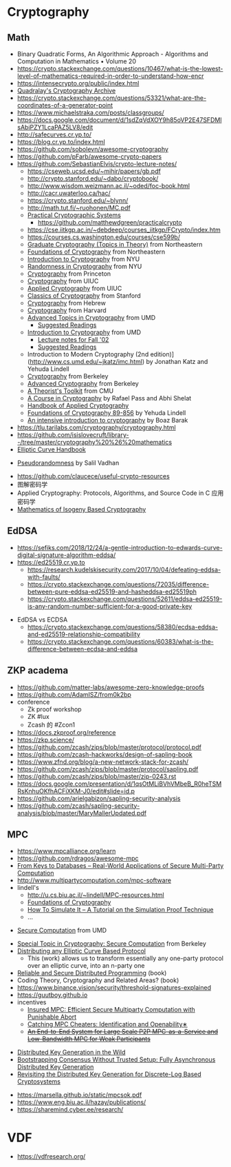 # Cryptography

## Math
+ Binary Quadratic Forms, An Algorithmic Approach - Algorithms and Computation in Mathematics • Volume 20
+ https://crypto.stackexchange.com/questions/10467/what-is-the-lowest-level-of-mathematics-required-in-order-to-understand-how-encr
+ https://intensecrypto.org/public/index.html
+ [Quadralay's Cryptography Archive](https://www.austinlinks.com/Crypto/)
+ https://crypto.stackexchange.com/questions/53321/what-are-the-coordinates-of-a-generator-point
+ https://www.michaelstraka.com/posts/classgroups/
+ https://docs.google.com/document/d/1sdZqVdXOY9h85oVP2E47SFDMlsAbiPZY1LcaPAZ5LV8/edit
+ http://safecurves.cr.yp.to/
+ https://blog.cr.yp.to/index.html
+ https://github.com/sobolevn/awesome-cryptography
+ https://github.com/pFarb/awesome-crypto-papers
+ https://github.com/SebastianElvis/crypto-lecture-notes/
    * https://cseweb.ucsd.edu/~mihir/papers/gb.pdf
    * http://crypto.stanford.edu/~dabo/cryptobook/
    * http://www.wisdom.weizmann.ac.il/~oded/foc-book.html
    * http://cacr.uwaterloo.ca/hac/
    * https://crypto.stanford.edu/~blynn/
    * http://math.tut.fi/~ruohonen/MC.pdf
    * [Practical Cryptographic Systems](http://spar.isi.jhu.edu/~mgreen/650.445/650.445__Main.html)
        * https://github.com/matthewdgreen/practicalcrypto
    + https://cse.iitkgp.ac.in/~debdeep/courses_iitkgp/FCrypto/index.htm
    + https://courses.cs.washington.edu/courses/cse599b/
    + [Graduate Cryptography (Topics in Theory)](http://www.ccs.neu.edu/home/wichs/class/crypto-fall15/index.html) from Northeastern
    + [Foundations of Cryptography](http://www.ccs.neu.edu/home/wichs/class/crypto-fall17/index.html) from Northeastern
    + [Introduction to Cryptography](https://cims.nyu.edu/~regev/teaching/crypto_fall_2014/) from NYU
    + [Randomness in Cryptography](https://cs.nyu.edu/courses/spring14/CSCI-GA.3220-001/index.html) from NYU
    + [Cryptography](https://www.cs.princeton.edu/courses/archive/spring10/cos433/) from Princeton
    + [Cryptography](https://courses.engr.illinois.edu/cs598man/sp2016/) from UIUC
    + [Applied Cryptography](http://soc1024.ece.illinois.edu/teaching/ece498ac/fall2019/) from UIUC
    + [Classics of Cryptography](https://crypto.stanford.edu/cs359c/17sp/index.html) from Stanford
    + [Cryptography](https://moodle.cs.huji.ac.il/cs14/course/view.php?id=67531) from Hebrew
    + [Cryptography](https://www.boazbarak.org/cs127spring16/) from Harvard
    + [Advanced Topics in Cryptography](http://www.cs.umd.edu/~jkatz/gradcrypto2/scribes.html) from UMD
        + [Suggested Readings](http://www.cs.umd.edu/~jkatz/gradcrypto2/links.html)
    + [Introduction to Cryptography](http://www.cs.umd.edu/~jkatz/crypto/s19/lectures.html) from UMD
        + [Lecture notes for Fall '02](http://www.cs.umd.edu/~jkatz/crypto/f02/lectures.html)
        + [Suggested Readings](http://www.cs.umd.edu/~jkatz/crypto/f02/readings.html)
    - Introduction to Modern Cryptography (2nd edition)](http://www.cs.umd.edu/~jkatz/imc.html) by Jonathan Katz and Yehuda Lindell
    + [Cryptography](https://people.eecs.berkeley.edu/~alexch/classes/CS276-F2017.html) from Berkeley
    + [Advanced Cryptography](https://people.eecs.berkeley.edu/~sanjamg/classes/cs294-spring18/) from Berkeley
    + [A Theorist's Toolkit](https://www.cs.cmu.edu/~odonnell/toolkit13/) from CMU
    - [A Course in Cryptography](http://www.cs.cornell.edu/courses/cs4830/2010fa/lecnotes.pdf) by Rafael Pass and Abhi Shelat
    + [Handbook of Applied Cryptography](https://notendur.hi.is/pgg/Handbook%20of%20Applied%20Cryptography.pdf)
    + [Foundations of Cryptography 89-856](http://u.cs.biu.ac.il/~lindell/89-856/complete-89-856.pdf) by Yehuda Lindell
    + [An intensive introduction to cryptography](https://github.com/boazbk/crypto) by Boaz Barak
+ https://tlu.tarilabs.com/cryptography/cryptography.html
+ https://github.com/isislovecruft/library--/tree/master/cryptography%20%26%20mathematics
+ [Elliptic Curve Handbook](http://webs.ucm.es/BUCM/mat/doc8354.pdf)
- [Pseudorandomness](https://people.seas.harvard.edu/~salil/pseudorandomness/) by Salil Vadhan
+ https://github.com/claucece/useful-crypto-resources
+ 图解密码学
+ Applied Cryptography: Protocols, Algorithms, and Source Code in C 应用密码学
+ [Mathematics of Isogeny Based Cryptography](https://arxiv.org/abs/1711.04062)

## EdDSA
+ https://sefiks.com/2018/12/24/a-gentle-introduction-to-edwards-curve-digital-signature-algorithm-eddsa/
+ https://ed25519.cr.yp.to
    + https://research.kudelskisecurity.com/2017/10/04/defeating-eddsa-with-faults/
    * https://crypto.stackexchange.com/questions/72035/difference-between-pure-eddsa-ed25519-and-hasheddsa-ed25519ph
    * https://crypto.stackexchange.com/questions/52611/eddsa-ed25519-is-any-random-number-sufficient-for-a-good-private-key
- EdDSA vs ECDSA
    + https://crypto.stackexchange.com/questions/58380/ecdsa-eddsa-and-ed25519-relationship-compatibility
    * https://crypto.stackexchange.com/questions/60383/what-is-the-difference-between-ecdsa-and-eddsa

## ZKP academa
+ https://github.com/matter-labs/awesome-zero-knowledge-proofs
+ https://github.com/AdamISZ/from0k2bp
+ conference
    * Zk proof workshop
    * ZK #lux
    * Zcash 的 #Zcon1
+ https://docs.zkproof.org/reference
+ https://zkp.science/
+ https://github.com/zcash/zips/blob/master/protocol/protocol.pdf
+ https://github.com/zcash-hackworks/design-of-sapling-book
+ https://www.zfnd.org/blog/a-new-network-stack-for-zcash/
+ https://github.com/zcash/zips/blob/master/protocol/sapling.pdf
+ https://github.com/zcash/zips/blob/master/zip-0243.rst
+ https://docs.google.com/presentation/d/1qsOtMLiBVhVMbeB_R0heTSMRsKnhuOKfhACFiXKM-J0/edit#slide=id.p
+ https://github.com/arielgabizon/sapling-security-analysis
+ https://github.com/zcash/sapling-security-analysis/blob/master/MaryMallerUpdated.pdf

## MPC
+ https://www.mpcalliance.org/learn
+ https://github.com/rdragos/awesome-mpc
+ [From Keys to Databases – Real-World Applications of Secure Multi-Party Computation](https://eprint.iacr.org/2018/450.pdf)
+ http://www.multipartycomputation.com/mpc-software
+ lindell's
    + http://u.cs.biu.ac.il/~lindell/MPC-resources.html
    * [Foundations of Cryptography](http://u.cs.biu.ac.il/~lindell/89-856/complete-89-856.pdf)
    * [How To Simulate It – A Tutorial on the Simulation Proof Technique](https://eprint.iacr.org/2016/046.pdf)
    * ...
- [Secure Computation](http://www.cs.umd.edu/~jkatz/gradcrypto2/f13/scribes.html) from UMD
+ [Special Topic in Cryptography: Secure Computation](https://people.eecs.berkeley.edu/~sanjamg/classes/cs294-spring16/) from Berkeley
+ [Distributing any Elliptic Curve Based Protocol](https://eprint.iacr.org/2019/768.pdf)
    * This (work) allows us to transform essentially any one-party protocol over an elliptic curve, into an n-party one
+ [Reliable and Secure Distributed Programming](https://github.com/ChrisLinn/chrislinn.ink/tree/master/assets/IntroductionToReliableAndSecur_Book_2011.pdf) (book)
+ Coding Theory, Cryptography and Related Areas? (book)
+ https://www.binance.vision/security/threshold-signatures-explained
+ https://guutboy.github.io
+ incentives
    * [Insured MPC: Efficient Secure Multiparty Computation with Punishable Abort](https://eprint.iacr.org/2018/942.pdf)
    * [Catching MPC Cheaters: Identification and Openability∗](https://eprint.iacr.org/2016/611.pdf)
    * ~~[An End-to-End System for Large Scale P2P MPC-as-a-Service and Low-Bandwidth MPC for Weak Participants](https://eprint.iacr.org/2018/751.pdf)~~
- [Distributed Key Generation in the Wild](https://eprint.iacr.org/2012/377.pdf)
- [Bootstrapping Consensus Without Trusted Setup: Fully Asynchronous Distributed Key Generation](https://eprint.iacr.org/2019/1015.pdf)
- [Revisiting the Distributed Key Generation for Discrete-Log Based Cryptosystems](https://pdfs.semanticscholar.org/642b/d1bbc86c7750cef9fa770e9e4ba86bd49eb9.pdf)
+ https://marsella.github.io/static/mpcsok.pdf
+ https://www.eng.biu.ac.il/hazay/publications/
+ https://sharemind.cyber.ee/research/

# VDF
+ https://vdfresearch.org/
